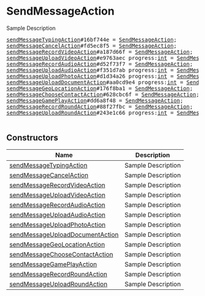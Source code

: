 # SendMessageAction

Sample Description

<pre>
<a href="../constructor/sendMessageTypingAction.md">sendMessageTypingAction</a>#16bf744e = <a href="../type/SendMessageAction.md">SendMessageAction</a>;
<a href="../constructor/sendMessageCancelAction.md">sendMessageCancelAction</a>#fd5ec8f5 = <a href="../type/SendMessageAction.md">SendMessageAction</a>;
<a href="../constructor/sendMessageRecordVideoAction.md">sendMessageRecordVideoAction</a>#a187d66f = <a href="../type/SendMessageAction.md">SendMessageAction</a>;
<a href="../constructor/sendMessageUploadVideoAction.md">sendMessageUploadVideoAction</a>#e9763aec progress:<a href="../type/int.md">int</a> = <a href="../type/SendMessageAction.md">SendMessageAction</a>;
<a href="../constructor/sendMessageRecordAudioAction.md">sendMessageRecordAudioAction</a>#d52f73f7 = <a href="../type/SendMessageAction.md">SendMessageAction</a>;
<a href="../constructor/sendMessageUploadAudioAction.md">sendMessageUploadAudioAction</a>#f351d7ab progress:<a href="../type/int.md">int</a> = <a href="../type/SendMessageAction.md">SendMessageAction</a>;
<a href="../constructor/sendMessageUploadPhotoAction.md">sendMessageUploadPhotoAction</a>#d1d34a26 progress:<a href="../type/int.md">int</a> = <a href="../type/SendMessageAction.md">SendMessageAction</a>;
<a href="../constructor/sendMessageUploadDocumentAction.md">sendMessageUploadDocumentAction</a>#aa0cd9e4 progress:<a href="../type/int.md">int</a> = <a href="../type/SendMessageAction.md">SendMessageAction</a>;
<a href="../constructor/sendMessageGeoLocationAction.md">sendMessageGeoLocationAction</a>#176f8ba1 = <a href="../type/SendMessageAction.md">SendMessageAction</a>;
<a href="../constructor/sendMessageChooseContactAction.md">sendMessageChooseContactAction</a>#628cbc6f = <a href="../type/SendMessageAction.md">SendMessageAction</a>;
<a href="../constructor/sendMessageGamePlayAction.md">sendMessageGamePlayAction</a>#dd6a8f48 = <a href="../type/SendMessageAction.md">SendMessageAction</a>;
<a href="../constructor/sendMessageRecordRoundAction.md">sendMessageRecordRoundAction</a>#88f27fbc = <a href="../type/SendMessageAction.md">SendMessageAction</a>;
<a href="../constructor/sendMessageUploadRoundAction.md">sendMessageUploadRoundAction</a>#243e1c66 progress:<a href="../type/int.md">int</a> = <a href="../type/SendMessageAction.md">SendMessageAction</a>;

</pre>

## Constructors

| Name | Description |
|------|-------------|
| [sendMessageTypingAction](../constructor/sendMessageTypingAction.md) | Sample Description |
| [sendMessageCancelAction](../constructor/sendMessageCancelAction.md) | Sample Description |
| [sendMessageRecordVideoAction](../constructor/sendMessageRecordVideoAction.md) | Sample Description |
| [sendMessageUploadVideoAction](../constructor/sendMessageUploadVideoAction.md) | Sample Description |
| [sendMessageRecordAudioAction](../constructor/sendMessageRecordAudioAction.md) | Sample Description |
| [sendMessageUploadAudioAction](../constructor/sendMessageUploadAudioAction.md) | Sample Description |
| [sendMessageUploadPhotoAction](../constructor/sendMessageUploadPhotoAction.md) | Sample Description |
| [sendMessageUploadDocumentAction](../constructor/sendMessageUploadDocumentAction.md) | Sample Description |
| [sendMessageGeoLocationAction](../constructor/sendMessageGeoLocationAction.md) | Sample Description |
| [sendMessageChooseContactAction](../constructor/sendMessageChooseContactAction.md) | Sample Description |
| [sendMessageGamePlayAction](../constructor/sendMessageGamePlayAction.md) | Sample Description |
| [sendMessageRecordRoundAction](../constructor/sendMessageRecordRoundAction.md) | Sample Description |
| [sendMessageUploadRoundAction](../constructor/sendMessageUploadRoundAction.md) | Sample Description |

